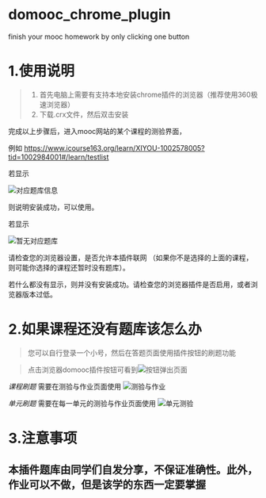 # domooc_chrome_plugin
finish your mooc homework by only clicking one button
# 1.使用说明

>1. 首先电脑上需要有支持本地安装chrome插件的浏览器（推荐使用360极速浏览器）
>2. 下载.crx文件，然后双击安装

完成以上步骤后，进入mooc网站的某个课程的测验界面，

例如 https://www.icourse163.org/learn/XIYOU-1002578005?tid=1002984001#/learn/testlist

若显示

![对应题库信息](https://github.com/Demcorazy/homework/blob/master/images/exist.png)

则说明安装成功，可以使用。

若显示

![暂无对应题库](https://github.com/Demcorazy/homework/blob/master/images/NotExist.png)

请检查您的浏览器设置，是否允许本插件联网 （如果你不是选择的上面的课程，则可能你选择的课程还暂时没有题库）。

若什么都没有显示，则并没有安装成功。请检查您的浏览器插件是否启用，或者浏览器版本过低。

# 2.如果课程还没有题库该怎么办

> 您可以自行登录一个小号，然后在答题页面使用插件按钮的刷题功能

> 点击浏览器domooc插件按钮可看到![按钮弹出页面](https://github.com/Demcorazy/homework/blob/master/images/popuphtml.png)

 _课程刷题_ 需要在测验与作业页面使用 ![测验与作业](https://github.com/Demcorazy/homework/blob/master/images/testlist.png)
 
 _单元刷题_ 需要在每一单元的测验与作业页面使用 ![单元测验](https://github.com/Demcorazy/homework/blob/master/images/unitlist.png)
 
 # 3.注意事项
 
 ## 本插件题库由同学们自发分享，不保证准确性。此外，作业可以不做，但是该学的东西一定要掌握
